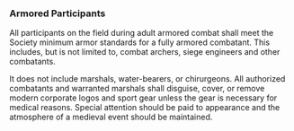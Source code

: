 ### Armored Participants

All participants on the field during adult armored combat shall meet the Society minimum armor standards for a fully armored combatant. This includes, but is not limited to, combat archers, siege engineers and other combatants.

It does not include marshals, water-bearers, or chirurgeons. All authorized combatants and warranted marshals shall disguise, cover, or remove modern corporate logos and sport gear unless the gear is necessary for medical reasons. Special attention should be paid to appearance and the atmosphere of a medieval event should be maintained.

